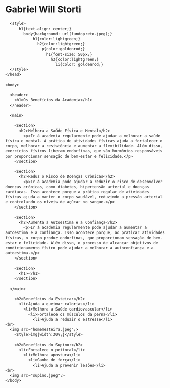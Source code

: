 # Gabriel Will Storti

<!DOCTYPE html>
<html>

<html lang="pt-br">
    <head>
      <meta charset="UTF-8">
      <title>Os Benefícios da Academia</title>
      <link rel="stylesheet" href="style.css">
      
      <style>
          h1{text-align: center;}
            body{background: url(fundopreto.jpeg);}
                h1{color:lightgreen;}
                  h2{color:lightgreen;}
                    p{color:goldenrod;}
                      h1{font-size: 50px;}
                        h3{color:lightgreen;}
                          li{color: goldenrod;}
      </style>
    </head>

    <body>

      <header>
        <h1>Os Benefícios da Academia</h1>
      </header>

      <main>

        <section>
          <h2>Melhora a Saúde Física e Mental</h2>
            <p>Ir à academia regularmente pode ajudar a melhorar a saúde física e mental. A prática de atividades físicas ajuda a fortalecer o corpo, melhorar a resistência e aumentar a flexibilidade. Além disso, exercícios físicos liberam endorfinas, que são hormônios responsáveis por proporcionar sensação de bem-estar e felicidade.</p>
        </section>

        <section>
          <h2>Reduz o Risco de Doenças Crônicas</h2>
            <p>Ir à academia pode ajudar a reduzir o risco de desenvolver doenças crônicas, como diabetes, hipertensão arterial e doenças cardíacas. Isso acontece porque a prática regular de atividades físicas ajuda a manter o corpo saudável, reduzindo a pressão arterial e controlando os níveis de açúcar no sangue.</p>
        </section>

        <section>
          <h2>Aumenta a Autoestima e a Confiança</h2>
            <p>Ir à academia regularmente pode ajudar a aumentar a autoestima e a confiança. Isso acontece porque, ao praticar atividades físicas, o corpo produz endorfinas, que proporcionam sensação de bem-estar e felicidade. Além disso, o processo de alcançar objetivos de condicionamento físico pode ajudar a melhorar a autoconfiança e a autoestima.</p>
        </section>

        <section>
          <h1></h1>
        </section>

      </main>

        <h2>Benefícios da Esteira:</h2>
          <li>Ajuda a queimar calorias</li>
            <li>Melhora a Saúde cardiovascular</li>
              <li>Fortalece os músculos da perna</li>
                <li>Ajuda a reduzir o estresse</li>
    <br>
      <img src="homemesteira.jpeg";>
        <style>img{width:30%;}</style>

        <h2>Benefícios do Supino:</h2>
          <li>Fortalece o peitoral</li>
            <li>Melhora apostura</li>
              <li>Ganho de força</li>
                <li>Ajuda a prevenir lesões</li>
    <br>
      <img src="supino.jpeg";>
    </body>

  </html>
  
